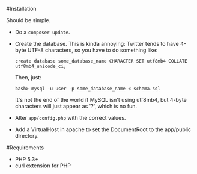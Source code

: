 #Installation

Should be simple.

* Do a `composer update`.
* Create the database. This is kinda annoying: Twitter tends to have 4-byte UTF-8 characters, so you have to do something like:

    `create database some_database_name CHARACTER SET utf8mb4 COLLATE utf8mb4_unicode_ci;`

    Then, just:

    `bash> mysql -u user -p some_database_name < schema.sql`

    It's not the end of the world if MySQL isn't using utf8mb4, but 4-byte characters will just appear as '?', which is no fun.

* Alter `app/config.php` with the correct values.
* Add a VirtualHost in apache to set the DocumentRoot to the app/public directory.

#Requirements

* PHP 5.3+
* curl extension for PHP

